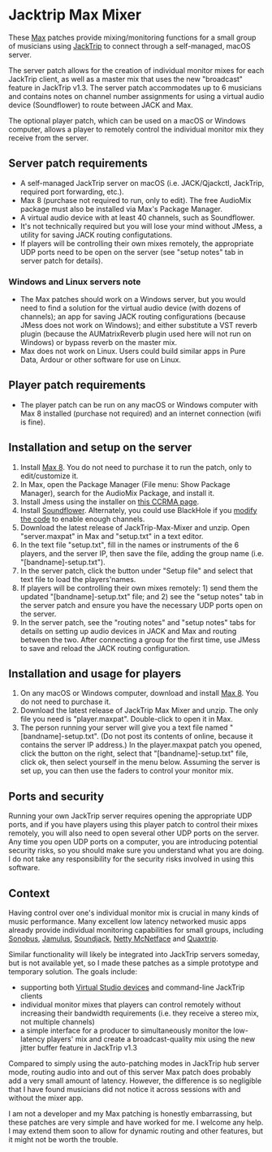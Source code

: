 # Jacktrip Max Mixer

These [Max](https://cycling74.com/products/max) patches provide mixing/monitoring functions for a small group of musicians using [JackTrip](https://www.jacktrip.org/index.html) to connect through a self-managed, macOS server. 

The server patch allows for the creation of individual monitor mixes for each JackTrip client, as well as a master mix that uses the new "broadcast" feature in JackTrip v1.3. The server patch accommodates up to 6 musicians and contains notes on channel number assignments for using a virtual audio device (Soundflower) to route between JACK and Max.

The optional player patch, which can be used on a macOS or Windows computer, allows a player to remotely control the individual monitor mix they receive from the server.

## Server patch requirements

* A self-managed JackTrip server on macOS (i.e. JACK/Qjackctl, JackTrip, required port forwarding, etc.).
* Max 8 (purchase not required to run, only to edit). The free AudioMix package must also be installed via Max's Package Manager.
* A virtual audio device with at least 40 channels, such as Soundflower.
* It's not technically required but you will lose your mind without JMess, a utility for saving JACK routing configutations.
* If players will be controlling their own mixes remotely, the appropriate UDP ports need to be open on the server (see "setup notes" tab in server patch for details).

### Windows and Linux servers note
* The Max patches should work on a Windows server, but you would need to find a solution for the virtual audio device (with dozens of channels); an app for saving JACK routing configurations (because JMess does not work on Windows); and either substitute a VST reverb plugin (because the AUMatrixReverb plugin used here will not run on Windows) or bypass reverb on the master mix.
* Max does not work on Linux. Users could build similar apps in Pure Data, Ardour or other software for use on Linux.

## Player patch requirements

* The player patch can be run on any macOS or Windows computer with Max 8 installed (purchase not required) and an internet connection (wifi is fine).

## Installation and setup on the server

1. Install [Max 8](https://cycling74.com/downloads). You do not need to purchase it to run the patch, only to edit/customize it.
2. In Max, open the Package Manager (File menu: Show Package Manager), search for the AudioMix Package, and install it.
3. Install Jmess using the installer on [this CCRMA page](https://ccrma.stanford.edu/software/jacktrip/osx/index.html).
4. Install [Soundflower](https://github.com/mattingalls/Soundflower). Alternately, you could use BlackHole if you [modify the code](https://github.com/ExistentialAudio/BlackHole/wiki/Change-the-Number-of-Channels) to enable enough channels.
5. Download the latest release of JackTrip-Max-Mixer and unzip. Open "server.maxpat" in Max and "setup.txt" in a text editor.
6. In the text file "setup.txt", fill in the names or instruments of the 6 players, and the server IP, then save the file, adding the group name (i.e. "[bandname]-setup.txt"). 
7. In the server patch, click the button under "Setup file" and select that text file to load the players'names.
7. If players will be controlling their own mixes remotely: 1) send them the updated "[bandname]-setup.txt" file; and 2) see the "setup notes" tab in the server patch and ensure you have the necessary UDP ports open on the server.
8. In the server patch, see the "routing notes" and "setup notes" tabs for details on setting up audio devices in JACK and Max and routing between the two. After connecting a group for the first time, use JMess to save and reload the JACK routing configuration.

## Installation and usage for players
1. On any macOS or Windows computer, download and install [Max 8](https://cycling74.com/downloads). You do not need to purchase it.
2. Download the latest release of JackTrip Max Mixer and unzip. The only file you need is "player.maxpat". Double-click to open it in Max.
3. The person running your server will give you a text file named "[bandname]-setup.txt". (Do not post its contents of online, because it contains the server IP address.) In the player.maxpat patch you opened, click the button on the right, select that "[bandname]-setup.txt" file, click ok, then select yourself in the menu below. Assuming the server is set up, you can then use the faders to control your monitor mix.

## Ports and security

Running your own JackTrip server requires opening the appropriate UDP ports, and if you have players using this player patch to control their mixes remotely, you will also need to open several other UDP ports on the server. Any time you open UDP ports on a computer, you are introducing potential security risks, so you should make sure you understand what you are doing. I do not take any responsibility for the security risks involved in using this software.

## Context

Having control over one's individual monitor mix is crucial in many kinds of music performance. Many excellent low latency networked music apps already provide individual monitoring capabilities for small groups, including [Sonobus](https://sonobus.net), [Jamulus](https://jamulus.io), [Soundjack](), [Netty McNetface](http://msp.ucsd.edu/tools/quacktrip/) and [Quaxtrip](https://github.com/damonholzborn/Quaxtrip).

Similar functionality will likely be integrated into JackTrip servers someday, but is not available yet, so I made these patches as a simple prototype and temporary solution. The goals include:

* supporting both [Virtual Studio devices](https://www.jacktrip.org/studio.html) and command-line JackTrip clients
* individual monitor mixes that players can control remotely without increasing their bandwidth requirements (i.e. they receive a stereo mix, not multiple channels)
* a simple interface for a producer to simultaneously monitor the low-latency players' mix and create a broadcast-quality mix using the new jitter buffer feature in JackTrip v1.3

Compared to simply using the auto-patching modes in JackTrip hub server mode, routing audio into and out of this server Max patch does probably add a very small amount of latency. However, the difference is so negligible that I have found musicians did not notice it across sessions with and without the mixer app.

I am not a developer and my Max patching is honestly embarrassing, but these patches are very simple and have worked for me. I welcome any help. I may extend them soon to allow for dynamic routing and other features, but it might not be worth the trouble.
